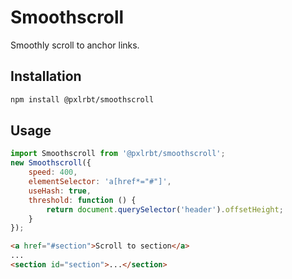 # Smoothscroll

Smoothly scroll to anchor links.

## Installation

```bash
npm install @pxlrbt/smoothscroll
```

## Usage

```js
import Smoothscroll from '@pxlrbt/smoothscroll';
new Smoothscroll({
    speed: 400,
    elementSelector: 'a[href*="#"]',
    useHash: true,
    threshold: function () {
        return document.querySelector('header').offsetHeight;
    }
});
```

```html
<a href="#section">Scroll to section</a>
...
<section id="section">...</section>
````
